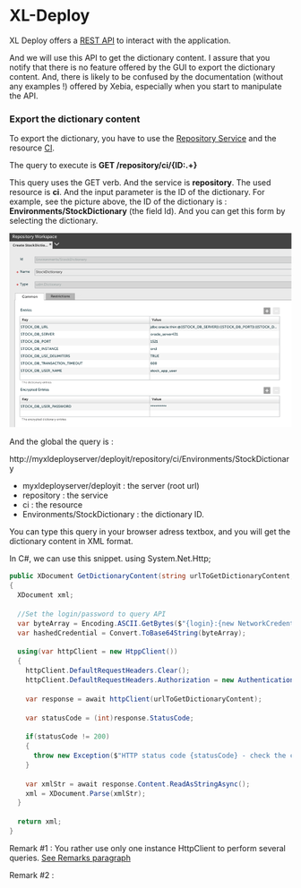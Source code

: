 # XL-Deploy

XL Deploy offers a [REST API](https://docs.xebialabs.com/xl-deploy/latest/rest-api/index.html) to interact with the application.

And we will use this API to get the dictionary content. I assure that you notify that there is no feature offered by the GUI to export the dictionary content. And, there is likely to be confused by the documentation (without any examples !) offered by Xebia, especially when you start to manipulate the API.

### Export the dictionary content

To export the dictionary, you have to use the [Repository Service](https://docs.xebialabs.com/xl-deploy/latest/rest-api/com.xebialabs.deployit.engine.api.RepositoryService.html) and the resource [CI](https://docs.xebialabs.com/xl-deploy/latest/rest-api/com.xebialabs.deployit.engine.api.RepositoryService.html#/repository/ci/{ID:.+}:GET).

The query to execute is __GET /repository/ci/{ID:.+}__

This query uses the GET verb. And the service is __repository__. The used resource is __ci__. And the input parameter is the ID of the dictionary. For example, see the picture above, the ID of the dictionary is : __Environments/StockDictionary__ (the field Id). 
And you can get this form by selecting the dictionary.

![alt text](https://raw.githubusercontent.com/OlivierMounicq/XL-Deploy/master/img/Dictionary.png "XL Deply Dictionary")

And the global the query is : 

http://myxldeployserver/deployit/repository/ci/Environments/StockDictionary  

* myxldeployserver/deployit : the server (root url)
* repository : the service
* ci : the resource
* Environments/StockDictionary : the dictionary ID.

You can type this query in your browser adress textbox, and you will get the dictionary content in XML format. 


In C\#, we can use this snippet.
using System.Net.Http;

```cs
public XDocument GetDictionaryContent(string urlToGetDictionaryContent, string login, SecureString pwd)
{
  XDocument xml;
  
  //Set the login/password to query API  
  var byteArray = Encoding.ASCII.GetBytes($"{login}:{new NetworkCredential(string.Empty, pwd).Password}");
  var hashedCredential = Convert.ToBase64String(byteArray);

  using(var httpClient = new HtppClient())
  {
    httpClient.DefaultRequestHeaders.Clear();
    httpClient.DefaultRequestHeaders.Authorization = new AuthenticationHeaderValue("Basic", hashedCredential);
    
    var response = await httpClient(urlToGetDictionaryContent);
    
    var statusCode = (int)response.StatusCode;
    
    if(statusCode != 200)
    {
      throw new Exception($"HTTP status code {statusCode} - check the credentials or the query. The GET query is {urlToGetDictionaryContent}");
    }
    
    var xmlStr = await response.Content.ReadAsStringAsync();
    xml = XDocument.Parse(xmlStr);
  }

  return xml;
}


```

Remark #1 :  You rather use only one instance HttpClient to perform several queries. [See Remarks paragraph](https://docs.microsoft.com/en-us/dotnet/api/system.net.http.httpclient?view=netframework-4.8)

Remark #2 : 






